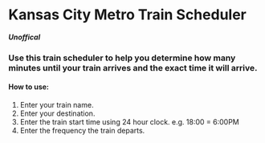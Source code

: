 # Kansas City Metro Train Scheduler
**_Unoffical_**
### Use this train scheduler to help you determine how many minutes until your train arrives and the exact time it will arrive.

#### How to use:
1. Enter your train name.
2. Enter your destination.
3. Enter the train start time using 24 hour clock. e.g. 18:00 = 6:00PM
4. Enter the frequency the train departs.
